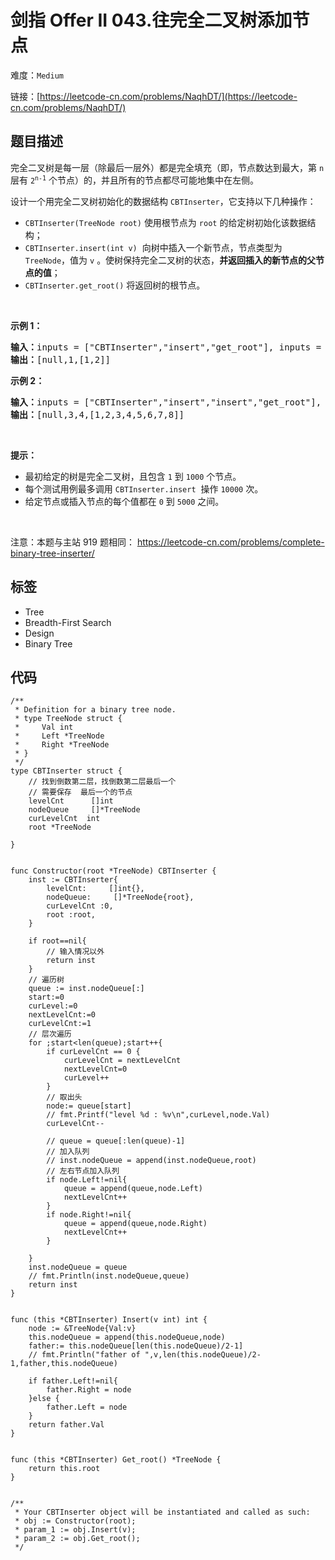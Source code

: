 # 剑指 Offer II 043.往完全二叉树添加节点

难度：`Medium`

 链接：[https://leetcode-cn.com/problems/NaqhDT/](https://leetcode-cn.com/problems/NaqhDT/)

## 题目描述

<p>完全二叉树是每一层（除最后一层外）都是完全填充（即，节点数达到最大，第 <code>n</code> 层有 <code>2<sup>n-1</sup></code>&nbsp;个节点）的，并且所有的节点都尽可能地集中在左侧。</p>

<p>设计一个用完全二叉树初始化的数据结构&nbsp;<code>CBTInserter</code>，它支持以下几种操作：</p>

<ul>
	<li><code>CBTInserter(TreeNode root)</code>&nbsp;使用根节点为&nbsp;<code>root</code>&nbsp;的给定树初始化该数据结构；</li>
	<li><code>CBTInserter.insert(int v)</code>&nbsp; 向树中插入一个新节点，节点类型为 <code>TreeNode</code>，值为 <code>v</code> 。使树保持完全二叉树的状态，<strong>并返回插入的新节点的父节点的值</strong>；</li>
	<li><code>CBTInserter.get_root()</code> 将返回树的根节点。</li>
</ul>

<p>&nbsp;</p>

<ol>
</ol>

<p><strong>示例 1：</strong></p>

<pre>
<strong>输入：</strong>inputs = [&quot;CBTInserter&quot;,&quot;insert&quot;,&quot;get_root&quot;], inputs = [[[1]],[2],[]]
<strong>输出：</strong>[null,1,[1,2]]
</pre>

<p><strong>示例 2：</strong></p>

<pre>
<strong>输入：</strong>inputs = [&quot;CBTInserter&quot;,&quot;insert&quot;,&quot;insert&quot;,&quot;get_root&quot;], inputs = [[[1,2,3,4,5,6]],[7],[8],[]]
<strong>输出：</strong>[null,3,4,[1,2,3,4,5,6,7,8]]
</pre>

<p>&nbsp;</p>

<p><strong>提示：</strong></p>

<ul>
	<li>最初给定的树是完全二叉树，且包含&nbsp;<code>1</code>&nbsp;到&nbsp;<code>1000</code>&nbsp;个节点。</li>
	<li>每个测试用例最多调用&nbsp;<code>CBTInserter.insert</code>&nbsp; 操作&nbsp;<code>10000</code>&nbsp;次。</li>
	<li>给定节点或插入节点的每个值都在&nbsp;<code>0</code>&nbsp;到&nbsp;<code>5000</code>&nbsp;之间。</li>
</ul>

<p>&nbsp;</p>

<p><meta charset="UTF-8" />注意：本题与主站 919&nbsp;题相同：&nbsp;<a href="https://leetcode-cn.com/problems/complete-binary-tree-inserter/">https://leetcode-cn.com/problems/complete-binary-tree-inserter/</a></p>

## 标签

 - Tree 
 - Breadth-First Search 
 - Design 
 - Binary Tree 

## 代码

```golang
/**
 * Definition for a binary tree node.
 * type TreeNode struct {
 *     Val int
 *     Left *TreeNode
 *     Right *TreeNode
 * }
 */
type CBTInserter struct {
    // 找到倒数第二层，找倒数第二层最后一个
    // 需要保存  最后一个的节点
    levelCnt      []int 
    nodeQueue     []*TreeNode
    curLevelCnt  int 
    root *TreeNode

}


func Constructor(root *TreeNode) CBTInserter {
    inst := CBTInserter{
        levelCnt:     []int{},
        nodeQueue:     []*TreeNode{root},
        curLevelCnt :0,
        root :root,
    }
    
    if root==nil{
        // 输入情况以外
        return inst
    }
    // 遍历树 
    queue := inst.nodeQueue[:]
    start:=0
    curLevel:=0
    nextLevelCnt:=0
    curLevelCnt:=1
    // 层次遍历
    for ;start<len(queue);start++{
        if curLevelCnt == 0 {
            curLevelCnt = nextLevelCnt
            nextLevelCnt=0
            curLevel++
        }
        // 取出头
        node:= queue[start]
        // fmt.Printf("level %d : %v\n",curLevel,node.Val)
        curLevelCnt--
        
        // queue = queue[:len(queue)-1]
        // 加入队列
        // inst.nodeQueue = append(inst.nodeQueue,root)
        // 左右节点加入队列
        if node.Left!=nil{
            queue = append(queue,node.Left)
            nextLevelCnt++
        }
        if node.Right!=nil{
            queue = append(queue,node.Right)
            nextLevelCnt++
        }

    }
    inst.nodeQueue = queue
    // fmt.Println(inst.nodeQueue,queue)
    return inst
}


func (this *CBTInserter) Insert(v int) int {
    node := &TreeNode{Val:v}
    this.nodeQueue = append(this.nodeQueue,node)
    father:= this.nodeQueue[len(this.nodeQueue)/2-1]
    // fmt.Println("father of ",v,len(this.nodeQueue)/2-1,father,this.nodeQueue)

    if father.Left!=nil{
        father.Right = node
    }else {
        father.Left = node
    }
    return father.Val
}


func (this *CBTInserter) Get_root() *TreeNode {
    return this.root
}


/**
 * Your CBTInserter object will be instantiated and called as such:
 * obj := Constructor(root);
 * param_1 := obj.Insert(v);
 * param_2 := obj.Get_root();
 */
```